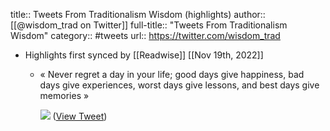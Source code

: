 title:: Tweets From Traditionalism Wisdom (highlights)
author:: [[@wisdom_trad on Twitter]]
full-title:: "Tweets From Traditionalism Wisdom"
category:: #tweets
url:: https://twitter.com/wisdom_trad

- Highlights first synced by [[Readwise]] [[Nov 19th, 2022]]
	- « Never regret a day in your life; good days give happiness, bad days give experiences, worst days give lessons, and best days give memories » 
	  
	  ![](https://pbs.twimg.com/media/E5SMJ8lWUAIx_Xj.jpg) ([View Tweet](https://twitter.com/wisdom_trad/status/1410906690850103297))